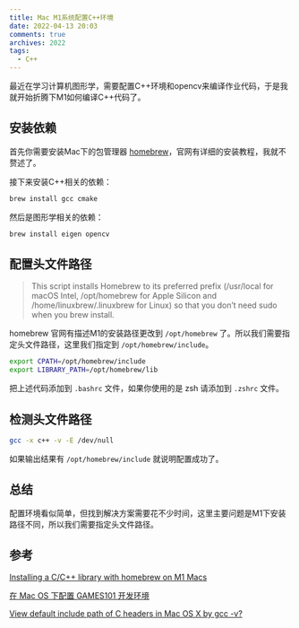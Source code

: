 ```yaml
---
title: Mac M1系统配置C++环境
date: 2022-04-13 20:03
comments: true
archives: 2022
tags:
  - C++
---
```


最近在学习计算机图形学，需要配置C++环境和opencv来编译作业代码，于是我就开始折腾下M1如何编译C++代码了。

## 安装依赖

首先你需要安装Mac下的包管理器 [homebrew](https://brew.sh/)，官网有详细的安装教程，我就不赘述了。

接下来安装C++相关的依赖：

```bash
brew install gcc cmake
```

然后是图形学相关的依赖：

```bash
brew install eigen opencv
```


## 配置头文件路径

> This script installs Homebrew to its preferred prefix (/usr/local for macOS Intel, /opt/homebrew for Apple Silicon and /home/linuxbrew/.linuxbrew for Linux) so that you don’t need sudo when you brew install.

homebrew 官网有描述M1的安装路径更改到 `/opt/homebrew` 了。所以我们需要指定头文件路径，这里我们指定到 `/opt/homebrew/include`。

```bash
export CPATH=/opt/homebrew/include
export LIBRARY_PATH=/opt/homebrew/lib
```

把上述代码添加到 `.bashrc` 文件，如果你使用的是 zsh 请添加到 `.zshrc` 文件。

## 检测头文件路径

```bash
gcc -x c++ -v -E /dev/null 
```

如果输出结果有 `/opt/homebrew/include` 就说明配置成功了。

## 总结

配置环境看似简单，但找到解决方案需要花不少时间，这里主要问题是M1下安装路径不同，所以我们需要指定头文件路径。


## 参考

[Installing a C/C++ library with homebrew on M1 Macs](https://apple.stackexchange.com/questions/414622/installing-a-c-c-library-with-homebrew-on-m1-macs)

[在 Mac OS 下配置 GAMES101 开发环境](https://zhuanlan.zhihu.com/p/371245964)

[View default include path of C headers in Mac OS X by gcc -v?](https://stackoverflow.com/questions/19852199/view-default-include-path-of-c-headers-in-mac-os-x-by-gcc-v)
